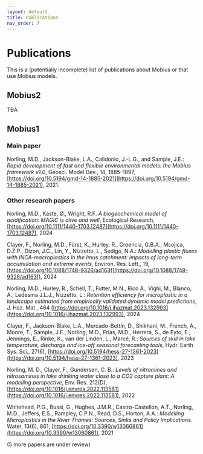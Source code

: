 ```yaml
---
layout: default
title: Publications
nav_order: 7
---
```


# Publications

This is a (potentially incomplete) list of publications about Mobius or that use Mobius models.

## Mobius2

TBA

## Mobius1

### Main paper

Norling, M.D., Jackson-Blake, L.A., Calidonio, J.-L.G., and Sample, J.E.: *Rapid development of fast and flexible environmental models: the Mobius framework v1.0*, Geosci. Model Dev., 14, 1885–1897, [https://doi.org/10.5194/gmd-14-1885-2021](https://doi.org/10.5194/gmd-14-1885-2021), 2021.

### Other research papers

Norling, M.D., Kaste, Ø., Wright, R.F. *A biogeochemical model of acidification: MAGIC is alive and well*, Ecological Research, [https://doi.org/10.1111/1440-1703.12487](https://doi.org/10.1111/1440-1703.12487), 2024

Clayer, F., Norling, M.D., Fürst, K., Hurley, R., Creencia, G.B.A., Msojica, D.Z.P., Dizon, J.C., Lin, Y., Nizzetto, L., Sedigo, N.A.: *Modelling plastic fluxes with INCA-macroplastics in the Imus catchment: impacts of long-term accumulation and extreme events*, Environ. Res. Lett., 19,  [https://doi.org/10.1088/1748-9326/ad163f](https://doi.org/10.1088/1748-9326/ad163f), 2024

Norling, M.D., Hurley, R., Schell, T., Futter, M.N., Rico A., Vighi, M., Blanco, A., Ledesma J.L.J., Nizzetto, L.: *Retention efficiency for microplastic in a landscape estimated from empirically validated dynamic model predictions*, J. Haz. Mat., 464
[https://doi.org/10.1016/j.jhazmat.2023.132993](https://doi.org/10.1016/j.jhazmat.2023.132993), 2024

Clayer, F., Jackson-Blake, L.A., Mercado-Bettín, D., Shikhani, M., French, A., Moore, T., Sample, J.E., Norling, M.D., Frias, M.D., Herrera, S., de Eyto, E., Jennings, E., Rinke, K., van der Linden, L., Marcé, R.: *Sources of skill in lake temperature, discharge and ice-off seasonal forecasting tools*, Hydr. Earth Sys. Sci., 27(6), [https://doi.org/10.5194/hess-27-1361-2023](https://doi.org/10.5194/hess-27-1361-2023), 2023

Norling, M. D., Clayer, F., Gundersen, C. B.: *Levels of nitramines and nitrosamines in lake drinking water close to a CO2 capture plant: A modelling perspective*, Env. Res. 212(D), 
[https://doi.org/10.1016/j.envres.2022.113581](https://doi.org/10.1016/j.envres.2022.113581), 2022

Whitehead, P.G., Bussi, G., Hughes, J.M.R., Castro-Castellon, A.T., Norling, M.D., Jeffers, E.S., Rampley, C.P.N., Read, D.S., Horton, A.A.: *Modelling Microplastics in the River Thames: Sources, Sinks and Policy Implications*. Water, 13(6), 861, [https://doi.org/10.3390/w13060861](https://doi.org/10.3390/w13060861), 2021

(5 more papers are under review)